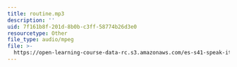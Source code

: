 ```yaml
---
title: routine.mp3
description: ''
uid: 7f161b8f-201d-8b0b-c3ff-58774b26d3e0
resourcetype: Other
file_type: audio/mpeg
file: >-
  https://open-learning-course-data-rc.s3.amazonaws.com/es-s41-speak-italian-with-your-mouth-full-spring-2012/7f161b8f201d8b0bc3ff58774b26d3e0_routine.mp3
---
```

